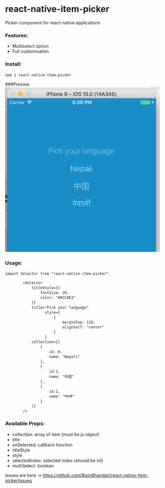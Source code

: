 # react-native-item-picker

Picker component for react-native applications

### Features:

 * Multiselect option
 * Full customisation

### Install:
```
npm i react-native-item-picker
```

###Preview
![Screenshot](https://raw.githubusercontent.com/BipinBhandari/react-native-item-picker/master/Screen%20Shot%202016-10-14%20at%205.38.34%20PM.png "Screenshot")

### Usage:
```
import Selector from "react-native-item-picker"
```

```
        <Selector
            titleStyle={{
                fontSize: 20,
                color: "#8CC8E3"
            }}
            title="Pick your language"
                  style={
                      {
                          marginTop: 120,
                          alignSelf: "center"
                      }
                  }
            collection={[
                {
                    id: 0,
                    name: "Nepali"
                },
                {
                    id:1,
                    name: "中国"
                },
                {
                    id:2,
                    name: "नेपाली"
                }
            ]}
        />

```

### Available Props:

 * collection: array of item (must be js object)
 * title
 * onSelected: callback function
 * titleStyle
 * style
 * selectedIndex: selected index (should be int)
 * multiSelect: boolean


Issues are here -> https://github.com/BipinBhandari/react-native-item-picker/issues
